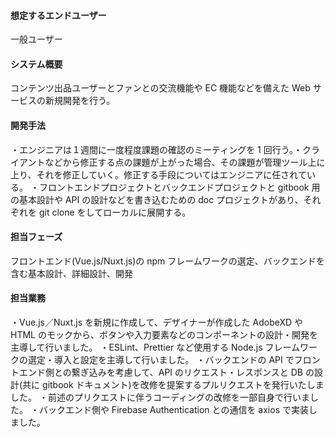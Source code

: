 #### 想定するエンドユーザー

一般ユーザー

#### システム概要

コンテンツ出品ユーザーとファンとの交流機能や EC 機能などを備えた Web サービスの新規開発を行う。

#### 開発手法

・エンジニアは１週間に一度程度課題の確認のミーティングを 1 回行う。・クライアントなどから修正する点の課題が上がった場合、その課題が管理ツール上に上り、それを修正していく。修正する手段についてはエンジニアに任されている。
・フロントエンドプロジェクトとバックエンドプロジェクトと gitbook 用の基本設計や API の設計などを書き込むための doc プロジェクトがあり、それぞれを git clone をしてローカルに展開する。

#### 担当フェーズ

フロントエンド(Vue.js/Nuxt.js)の npm フレームワークの選定、バックエンドを含む基本設計、詳細設計、開発

#### 担当業務

・Vue.js／Nuxt.js を新規に作成して、デザイナーが作成した AdobeXD や HTML のモックから、ボタンや入力要素などのコンポーネントの設計・開発を主導して行いました。
・ESLint、Prettier など使用する Node.js フレームワークの選定・導入と設定を主導して行いました。
・バックエンドの API でフロントエンド側との繋ぎ込みを考慮して、API のリクエスト・レスポンスと DB の設計(共に gitbook ドキュメント)を改修を提案するプルリクエストを発行いたしました。
・前述のプリクエストに伴うコーディングの改修を一部自身で行いました。
・バックエンド側や Firebase Authentication との通信を axios で実装しました。
